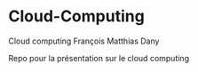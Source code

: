 # Cloud-Computing
Cloud computing François Matthias Dany

Repo pour la présentation sur le cloud computing
